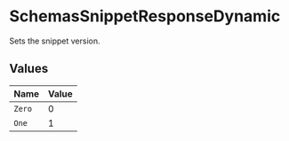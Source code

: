 # SchemasSnippetResponseDynamic

Sets the snippet version.


## Values

| Name   | Value  |
| ------ | ------ |
| `Zero` | 0      |
| `One`  | 1      |